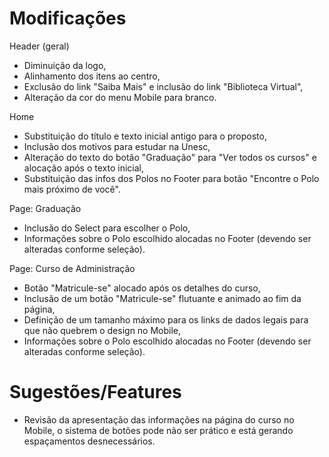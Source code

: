 # Modificações

Header (geral)
  - Diminuição da logo,
  - Alinhamento dos itens ao centro,
  - Exclusão do link "Saiba Mais" e inclusão do link "Biblioteca Virtual",
  - Alteração da cor do menu Mobile para branco.
  
Home
  - Substituição do título e texto inicial antigo para o proposto,
  - Inclusão dos motivos para estudar na Unesc,
  - Alteração do texto do botão "Graduação" para "Ver todos os cursos" e alocação após o texto inicial,
  - Substituição das infos dos Polos no Footer para botão "Encontre o Polo mais próximo de você".

Page: Graduação
- Inclusão do Select para escolher o Polo,
- Informações sobre o Polo escolhido alocadas no Footer (devendo ser alteradas conforme seleção).
	
Page: Curso de Administração
- Botão "Matricule-se" alocado após os detalhes do curso,
- Inclusão de um botão "Matricule-se" flutuante e animado ao fim da página,
- Definição de um tamanho máximo para os links de dados legais para que não quebrem o design no Mobile,
- Informações sobre o Polo escolhido alocadas no Footer (devendo ser alteradas conforme seleção).

# Sugestões/Features
- Revisão da apresentação das informações na página do curso no Mobile, o sistema de botões pode não ser prático e está gerando espaçamentos desnecessários.
